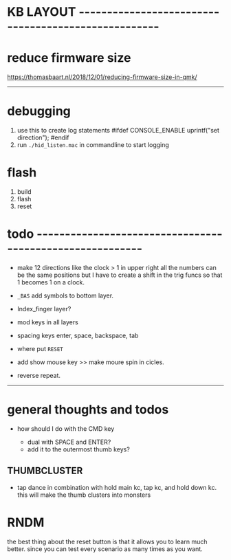 # KB LAYOUT ----------------------------------------------------

# reduce firmware size

https://thomasbaart.nl/2018/12/01/reducing-firmware-size-in-qmk/

---

# debugging

1. use this to create log statements
   #ifdef CONSOLE_ENABLE
   uprintf("set direction");
   #endif
2. run `./hid_listen.mac` in commandline to start logging

# flash

1. build
2. flash
3. reset

# todo ---------------------------------------------------------

- make 12 directions like the clock > 1 in upper right
  all the numbers can be the same positions but I have to create a shift
  in the trig funcs so that 1 becomes 1 on a clock.

- `_BAS` add symbols to bottom layer.

- Index_finger layer?

- mod keys in all layers

- spacing keys
  enter, space, backspace, tab

- where put `RESET`

- add show mouse key >> make moure spin in cicles.

- reverse repeat.

---

# general thoughts and todos

- how should I do with the CMD key

  - dual with SPACE and ENTER?
  - add it to the outermost thumb keys?

## THUMBCLUSTER

- tap dance in combination with hold
  main kc, tap kc, and hold down kc.
  this will make the thumb clusters into monsters

# RNDM

the best thing about the reset button is that it allows you to learn much better.
since you can test every scenario as many times as you want.
